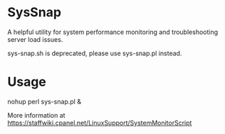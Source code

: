 SysSnap
=======

A helpful utility for system performance monitoring and troubleshooting server load issues.

sys-snap.sh is deprecated, please use sys-snap.pl instead.


Usage
=======

nohup perl sys-snap.pl &

More information at https://staffwiki.cpanel.net/LinuxSupport/SystemMonitorScript

